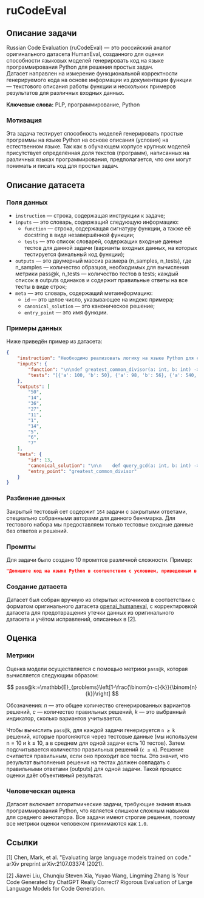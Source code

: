 # **ruCodeEval**

## Описание задачи

Russian Code Evaluation (ruCodeEval) — это российский аналог оригинального датасета HumanEval, созданного для оценки способности языковых моделей генерировать код на языке программирования Python для решения простых задач.  
Датасет направлен на измерение функциональной корректности генерируемого кода на основе информации из документации функции — текстового описания работы функции и нескольких примеров результатов для различных входных данных.

**Ключевые слова:** PLP, программирование, Python

### Мотивация

Эта задача тестирует способность моделей генерировать простые программы на языке Python на основе описания (условия) на естественном языке. Так как в обучающем корпусе крупных моделей присутствует определённая доля текстов (программ), написанных на различных языках программирования, предполагается, что они могут понимать и писать код для простых задач.

## Описание датасета

### Поля данных

- `instruction` — строка, содержащая инструкции к задаче;
- `inputs` — это словарь, содержащий следующую информацию:
    - `function` — строка, содержащая сигнатуру функции, а также её docstring в виде незавершённой функции;
    - `tests` — это список словарей, содержащих входные данные тестов для данной задачи (варианты входных данных, на которых тестируется финальный код функции);
- `outputs` — это двумерный массив размера (n_samples, n_tests), где n_samples — количество образцов, необходимых для вычисления метрики pass@k, n_tests — количество тестов в tests; каждый список в outputs одинаков и содержит правильные ответы на все тесты в виде строк;
- `meta` — это словарь, содержащий метаинформацию:
    - `id` — это целое число, указывающее на индекс примера;
    - `canonical_solution` — это каноническое решение;
    - `entry_point` — это имя функции.

### Примеры данных

Ниже приведён пример из датасета:

```json
{
    "instruction": "Необходимо реализовать логику на языке Python для следующей программы\n{function}",
    "inputs": {
        "function": "\n\ndef greatest_common_divisor(a: int, b: int) -> int:\n    \"\"\"Верните наибольший общий делитель двух целых чисел a и b.\n    Примеры: \n        greatest_common_divisor(3, 5) \n        1 \n        greatest_common_divisor(25, 15) \n        5\n    \"\"\"",
        "tests": "[{'a': 100, 'b': 50}, {'a': 98, 'b': 56}, {'a': 540, 'b': 288}, {'a': 81, 'b': 27}, {'a': 33, 'b': 55}, {'a': 7, 'b': 13}, {'a': 14, 'b': 28}, {'a': 10, 'b': 25}, {'a': 12, 'b': 54}, {'a': 21, 'b': 35}]"
    },
    "outputs": [
        "50",
        "14",
        "36",
        "27",
        "11",
        "1",
        "14",
        "5",
        "6",
        "7"
    ],
    "meta": {
        "id": 13,
        "canonical_solution": "\n\n    def query_gcd(a: int, b: int) -> int:\n        return a if b == 0 else query_gcd(b, a % b)\n    return query_gcd(a, b)    \n\n",
        "entry_point": "greatest_common_divisor"
    }
}
```

### Разбиение данных

Закрытый тестовый сет содержит `164` задачи с закрытыми ответами, специально собранными авторами для данного бенчмарка. Для тестового набора мы предоставляем только тестовые входные данные без ответов и решений.

### Промпты

Для задачи было создано 10 промптов различной сложности. Пример:

```json
"Допишите код на языке Python в соответствии с условием, приведенным в описании\n{function}"
```

### Создание датасета

Датасет был собран вручную из открытых источников в соответствии с форматом оригинального датасета [openai_humaneval](https://huggingface.co/datasets/openai_humaneval), с корректировкой датасета для предотвращения утечки данных из оригинального датасета и учётом исправлений, описанных в [2].

## Оценка

### Метрики

Оценка модели осуществляется с помощью метрики `pass@k`, которая вычисляется следующим образом:

$$ pass@k:=\mathbb{E}_{problems}\left[1-\frac{\binom{n-c}{k}}{\binom{n}{k}}\right] $$

Обозначения: *n* — это общее количество сгенерированных вариантов решений, *c* — количество правильных решений, *k* — это выбранный индикатор, сколько вариантов учитывается.

Чтобы вычислить `pass@k`, для каждой задачи генерируется `n ≥ k` решений, которые прогоняются через тестовые данные (мы используем n = 10 и k ≤ 10, а в среднем для одной задачи есть 10 тестов). Затем подсчитывается количество правильных решений (`c ≤ n`). Решение считается правильным, если оно проходит все тесты. Это значит, что результат выполнения решения на тестах должен совпадать с правильными ответами (outputs) для одной задачи. Такой процесс оценки даёт объективный результат.

### Человеческая оценка

Датасет включает алгоритмические задачи, требующие знания языка программирования Python, что является слишком сложным навыком для среднего аннотатора. Все задачи имеют строгие решения, поэтому все метрики оценки человеком принимаются как `1.0`.

## Ссылки

[1] Chen, Mark, et al. "Evaluating large language models trained on code." arXiv preprint arXiv:2107.03374 (2021).

[2] Jiawei Liu, Chunqiu Steven Xia, Yuyao Wang, Lingming Zhang Is Your Code Generated by ChatGPT Really Correct? Rigorous Evaluation of Large Language Models for Code Generation.
